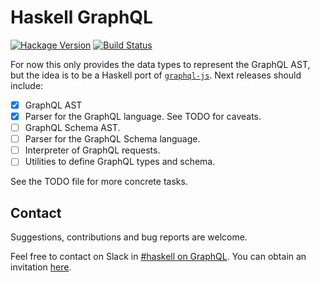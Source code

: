 # Haskell GraphQL

[![Hackage Version](https://img.shields.io/hackage/v/graphql.svg)](https://hackage.haskell.org/package/graphql)
[![Build Status](https://img.shields.io/travis/jdnavarro/graphql-haskell.svg)](https://travis-ci.org/jdnavarro/graphql-haskell)

For now this only provides the data types to represent the GraphQL AST,
but the idea is to be a Haskell port of
[`graphql-js`](https://github.com/graphql/graphql-js). Next releases
should include:

- [x] GraphQL AST
- [x] Parser for the GraphQL language. See TODO for caveats.
- [ ] GraphQL Schema AST.
- [ ] Parser for the GraphQL Schema language.
- [ ] Interpreter of GraphQL requests.
- [ ] Utilities to define GraphQL types and schema.

See the TODO file for more concrete tasks.

## Contact

Suggestions, contributions and bug reports are welcome.

Feel free to contact on Slack in [#haskell on
GraphQL](https://graphql.slack.com/messages/haskell/). You can obtain an
invitation [here](https://graphql-slack.herokuapp.com/).
